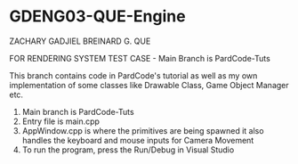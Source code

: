 # GDENG03-QUE-Engine

ZACHARY GADJIEL BREINARD G. QUE

FOR RENDERING SYSTEM TEST CASE - Main Branch is PardCode-Tuts

This branch contains code in PardCode's tutorial as well as my own implementation of some classes like Drawable Class, Game Object Manager etc.

1. Main branch is PardCode-Tuts
2. Entry file is main.cpp
3. AppWindow.cpp is where the primitives are being spawned it also handles the keyboard and mouse inputs for Camera Movement
4. To run the program, press the Run/Debug in Visual Studio 
 
